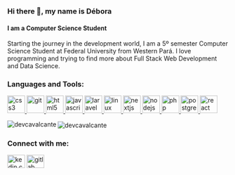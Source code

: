 ### Hi there 👋, my name is Débora
#### I am a Computer Science Student
Starting the journey in the development world, I am a 5º semester Computer Science Student at Federal University from Western Pará. I love programming and trying to find more about Full Stack Web Development and Data Science.

<h3 align="left">Languages and Tools:</h3>
<p align="left"> <a href="https://www.w3schools.com/css/" target="_blank"> <img src="https://devicons.github.io/devicon/devicon.git/icons/css3/css3-original-wordmark.svg" alt="css3" width="40" height="40"/> </a> <a href="https://git-scm.com/" target="_blank"> <img src="https://www.vectorlogo.zone/logos/git-scm/git-scm-icon.svg" alt="git" width="40" height="40"/> </a> <a href="https://www.w3.org/html/" target="_blank"> <img src="https://devicons.github.io/devicon/devicon.git/icons/html5/html5-original-wordmark.svg" alt="html5" width="40" height="40"/> </a> <a href="https://developer.mozilla.org/en-US/docs/Web/JavaScript" target="_blank"> <img src="https://devicons.github.io/devicon/devicon.git/icons/javascript/javascript-original.svg" alt="javascript" width="40" height="40"/> </a> <a href="https://laravel.com/" target="_blank"> <img src="https://devicons.github.io/devicon/devicon.git/icons/laravel/laravel-plain-wordmark.svg" alt="laravel" width="40" height="40"/> </a> <a href="https://www.linux.org/" target="_blank"> <img src="https://devicons.github.io/devicon/devicon.git/icons/linux/linux-original.svg" alt="linux" width="40" height="40"/> </a> <a href="https://nextjs.org/" target="_blank"> <img src="https://cdn.worldvectorlogo.com/logos/nextjs-3.svg" alt="nextjs" width="40" height="40"/> </a> <a href="https://nodejs.org" target="_blank"> <img src="https://devicons.github.io/devicon/devicon.git/icons/nodejs/nodejs-original-wordmark.svg" alt="nodejs" width="40" height="40"/> </a> <a href="https://www.php.net" target="_blank"> <img src="https://devicons.github.io/devicon/devicon.git/icons/php/php-original.svg" alt="php" width="40" height="40"/> </a> <a href="https://www.postgresql.org" target="_blank"> <img src="https://devicons.github.io/devicon/devicon.git/icons/postgresql/postgresql-original-wordmark.svg" alt="postgresql" width="40" height="40"/> </a> <a href="https://reactjs.org/" target="_blank"> <img src="https://devicons.github.io/devicon/devicon.git/icons/react/react-original-wordmark.svg" alt="react" width="40" height="40"/> </a> </p>

<p align="rigth">
<img align="center" src="https://github-readme-stats.vercel.app/api/top-langs?username=devcavalcante&show_icons=true&locale=en&layout=compact" alt="devcavalcante" />
&nbsp;<img align="left" src="https://github-readme-stats.vercel.app/api?username=devcavalcante&show_icons=true&locale=en" alt="devcavalcante" />
</p>

<p>
<h3 align="left">Connect with me:</h3>
<p align="left">
<a href="https://linkedin.com/débora-cavalcante-171633142/" target="blank"><img align="center" src="https://cdn.jsdelivr.net/npm/simple-icons@3.0.1/icons/linkedin.svg" alt="kedin.com/in/debora-cavalcante-171633142/" height="30" width="40" /></a>
  <a href="https://gitlab.com/debora.brito" target="blank"><img align="center" src="https://cdn.jsdelivr.net/npm/simple-icons@3.0.1/icons/gitlab.svg" alt="gitlab" height="30" width="40" /></a>
</p>
</p>

